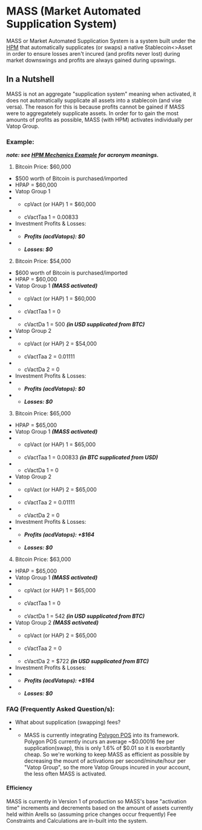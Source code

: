 # MASS (Market Automated Supplication System)
MASS or Market Automated Supplication System is a system built under the [HPM](https://github.com/Art-Sells/HPM) that automatically supplicates (or swaps) a native Stablecoin<>Asset in order to ensure losses aren't incured (and profits never lost) during market downswings and profits are always gained during upswings.

## In a Nutshell
MASS is not an aggregate "supplication system" meaning when activated, it does not automatically supplicate all assets into a stablecoin (and vise versa). The reason for this is because profits cannot be gained if MASS were to aggregatetely supplicate assets. In order for to gain the most amounts of profits as possible, MASS (with HPM) activates individually per Vatop Group.

### Example:
***note: see [HPM Mechanics Example](https://github.com/Art-Sells/HPM/blob/main/Mechanics.md#expanded) for acronym meanings.***

1. Bitcoin Price: $60,000
 - $500 worth of Bitcoin is purchased/imported
 - HPAP = $60,000
 - Vatop Group 1
 - - cpVact (or HAP) 1 = $60,000 
 - - cVactTaa 1 = 0.00833
 - Investment Profits & Losses:
 - - ***Profits (acdVatops): $0***
 - - ***Losses: $0***

2. Bitcoin Price: $54,000
 - $600 worth of Bitcoin is purchased/imported
 - HPAP = $60,000
 - Vatop Group 1 ***(MASS activated)***
 - - cpVact (or HAP) 1 = $60,000
 - - cVactTaa 1 = 0
 - - cVactDa 1 = 500 ***(in USD supplicated from BTC)***
 - Vatop Group 2
 - - cpVact (or HAP) 2 = $54,000      
 - - cVactTaa 2 = 0.01111
 - - cVactDa 2 = 0
 - Investment Profits & Losses:
 - - ***Profits (acdVatops): $0***
 - - ***Losses: $0***

3. Bitcoin Price: $65,000 
 - HPAP = $65,000
 - Vatop Group 1 ***(MASS activated)***
 - - cpVact (or HAP) 1 = $65,000       
 - - cVactTaa 1 = 0.00833 ***(in BTC supplicated from USD)***
 - - cVactDa 1 = 0 
 - Vatop Group 2
 - - cpVact (or HAP) 2 = $65,000   
 - - cVactTaa 2 = 0.01111
 - - cVactDa 2 = 0
 - Investment Profits & Losses:
 - - ***Profits (acdVatops): +$164***
 - - ***Losses: $0***

4. Bitcoin Price: $63,000 
 - HPAP = $65,000
 - Vatop Group 1 ***(MASS activated)***
 - - cpVact (or HAP) 1 = $65,000       
 - - cVactTaa 1 = 0
 - - cVactDa 1 = 542 ***(in USD supplicated from BTC)*** 
 - Vatop Group 2 ***(MASS activated)***
 - - cpVact (or HAP) 2 = $65,000   
 - - cVactTaa 2 = 0
 - - cVactDa 2 = $722 ***(in USD supplicated from BTC)***
 - Investment Profits & Losses:
 - - ***Profits (acdVatops): +$164***
 - - ***Losses: $0***

### FAQ (Frequently Asked Question/s):
- What about supplication (swapping) fees?
- - MASS is currently integrating [Polygon POS](https://polygonscan.com/gastracker) into its framework. Polygon POS currently incurs an average ~$0.00016 fee per supplication(swap), this is only 1.6% of $0.01 so it is exorbitantly cheap. So we're working to keep MASS as efficient as possible by decreasing the mount of activations per second/minute/hour per "Vatop Group", so the more Vatop Groups incured in your account, the less often MASS is activated.

#### Efficiency
MASS is currently in Version 1 of production so MASS's base "activation time" increments and decrements based on the amount of assets currently held within Arells so (assuming price changes occur frequently) Fee Constraints and Calculations are in-built into the system.


